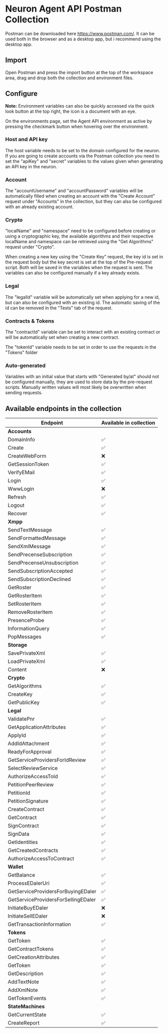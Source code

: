 # Neuron Agent API Postman Collection
Postman can be downloaded here https://www.postman.com/. It can be used both in the browser and as a desktop app, but i recommend using the desktop app.

## Import
Open Postman and press the import button at the top of the workspace area, drag and drop both the collection and environment files.

## Configure
**Note:** Environment variables can also be quickly accessed via the quick look button at the top right, the icon is a document with an eye.

On the environments page, set the Agent API environment as active by pressing the checkmark button when hovering over the environment. 
### Host and API key
The host variable needs to be set to the domain configured for the neuron.
If you are going to create accounts via the Postman collection you need to set the "apiKey" and "secret" variables to the values given when generating an API key in the neuron.

### Account
The "accountUsername" and "accountPassword" variables will be automatically filled when creating an account with the "Create Account" request under "Accounts" in the collection, but they can also be configured with an already existing account.

### Crypto
"localName" and "namespace" need to be configured before creating or using a cryptographic key, the available algorithms and their respective localName and namespace can be retrieved using the "Get Algorithms" request under "Crypto".

When creating a new key using the "Create Key" request, the key id is set in the request body but the key secret is set at the top of the Pre-request script. Both will be saved in the variables when the request is sent. The variables can also be configured manually if a key already exists.

### Legal
The "legalId" variable will be automatically set when applying for a new id, but can also be configured with an existing id. The automatic saving of the id can be removed in the "Tests" tab of the request.
### Contracts & Tokens
The "contractId" variable can be set to interact with an existing contract or will be automatically set when creating a new contract.

The "tokenId" variable needs to be set in order to use the requests in the "Tokens" folder

### Auto-generated
Variables with an initial value that starts with "Generated by/at" should not be configured manually, they are used to store data by the pre-request scripts. Manually written values will most likely be overwritten when sending requests.

## Available endpoints in the collection

|Endpoint|Available in collection|
|---|---|
|**Accounts**||
|DomainInfo|:white_check_mark:|
|Create|:white_check_mark:|
|CreateWebForm|:x:|
|GetSessionToken|:white_check_mark:|
|VerifyEMail|:white_check_mark:|
|Login|:white_check_mark:|
|WwwLogin|:x:|
|Refresh|:white_check_mark:|
|Logout|:white_check_mark:|
|Recover|:white_check_mark:|
|**Xmpp**||
|SendTextMessage|:white_check_mark:|
|SendFormattedMessage|:white_check_mark:|
|SendXmlMessage|:white_check_mark:|
|SendPrecenseSubscription|:white_check_mark:|
|SendPrecenseUnsubscription|:white_check_mark:|
|SendSubscriptionAccepted|:white_check_mark:|
|SendSubscriptionDeclined|:white_check_mark:|
|GetRoster|:white_check_mark:|
|GetRosterItem|:white_check_mark:|
|SetRosterItem|:white_check_mark:|
|RemoveRosterItem|:white_check_mark:|
|PresenceProbe|:white_check_mark:|
|InformationQuery|:white_check_mark:|
|PopMessages|:white_check_mark:|
|**Storage**||
|SavePrivateXml|:white_check_mark:|
|LoadPrivateXml|:white_check_mark:|
|Content|:x:|
|**Crypto**||
|GetAlgorithms|:white_check_mark:|
|CreateKey|:white_check_mark:|
|GetPublicKey|:white_check_mark:|
|**Legal**||
|ValidatePnr|:white_check_mark:|
|GetApplicationAttributes|:white_check_mark:|
|ApplyId|:white_check_mark:|
|AddIdAttachment|:white_check_mark:|
|ReadyForApproval|:white_check_mark:|
|GetServiceProvidersForIdReview|:white_check_mark:|
|SelectReviewService|:white_check_mark:|
|AuthorizeAccessToId|:white_check_mark:|
|PetitionPeerReview|:white_check_mark:|
|PetitionId|:white_check_mark:|
|PetitionSignature|:white_check_mark:|
|CreateContract|:white_check_mark:|
|GetContract|:white_check_mark:|
|SignContract|:white_check_mark:|
|SignData|:white_check_mark:|
|GetIdentities|:white_check_mark:|
|GetCreatedContracts|:white_check_mark:|
|AuthorizeAccessToContract|:white_check_mark:|
|**Wallet**||
|GetBalance|:white_check_mark:|
|ProcessEDalerUri|:white_check_mark:|
|GetServiceProvidersForBuyingEDaler|:white_check_mark:|
|GetServiceProvidersForSellingEDaler|:white_check_mark:|
|InitiateBuyEDaler|:x:|
|InitiateSellEDaler|:x:|
|GetTransactionInformation|:white_check_mark:|
|**Tokens**||
|GetToken|:white_check_mark:|
|GetContractTokens|:white_check_mark:|
|GetCreationAttributes|:white_check_mark:|
|GetToken|:white_check_mark:|
|GetDescription|:white_check_mark:|
|AddTextNote|:white_check_mark:|
|AddXmlNote|:white_check_mark:|
|GetTokenEvents|:white_check_mark:|
|**StateMachines**||
|GetCurrentState|:white_check_mark:|
|CreateReport|:white_check_mark:|
